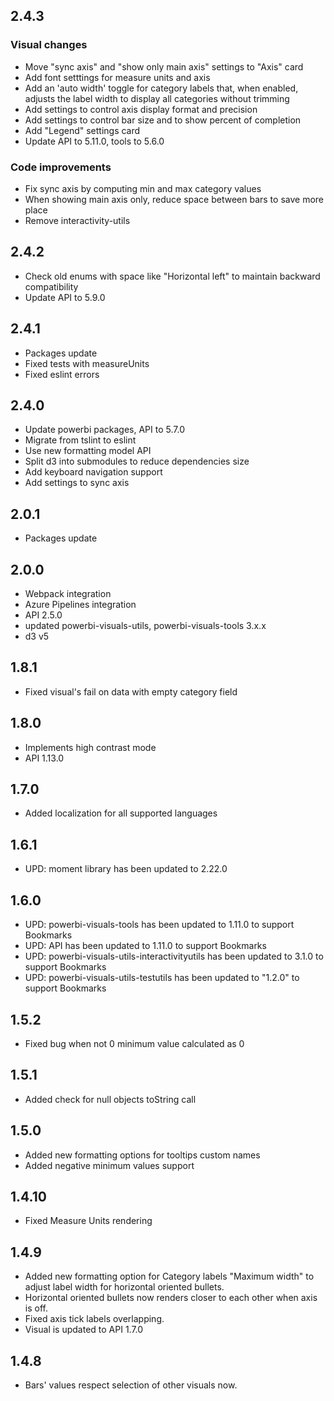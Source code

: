 ## 2.4.3
### Visual changes
* Move "sync axis" and "show only main axis" settings to "Axis" card
* Add font setttings for measure units and axis
* Add an 'auto width' toggle for category labels that, when enabled, adjusts the label width to display all categories without trimming
* Add settings to control axis display format and precision
* Add settings to control bar size and to show percent of completion
* Add "Legend" settings card
* Update API to 5.11.0, tools to 5.6.0

### Code improvements
* Fix sync axis by computing min and max category values
* When showing main axis only, reduce space between bars to save more place
* Remove interactivity-utils

## 2.4.2
* Check old enums with space like "Horizontal left" to maintain backward compatibility
* Update API to 5.9.0

## 2.4.1
* Packages update
* Fixed tests with measureUnits
* Fixed eslint errors

## 2.4.0
* Update powerbi packages, API to 5.7.0
* Migrate from tslint to eslint
* Use new formatting model API
* Split d3 into submodules to reduce dependencies size
* Add keyboard navigation support
* Add settings to sync axis

## 2.0.1
 * Packages update

## 2.0.0
 * Webpack integration
 * Azure Pipelines integration
 * API 2.5.0
 * updated powerbi-visuals-utils, powerbi-visuals-tools 3.x.x
 * d3 v5

## 1.8.1
* Fixed visual's fail on data with empty category field
## 1.8.0
* Implements high contrast mode
* API 1.13.0

## 1.7.0
* Added localization for all supported languages

## 1.6.1
* UPD: moment library has been updated to 2.22.0

## 1.6.0
* UPD: powerbi-visuals-tools has been updated to 1.11.0 to support Bookmarks
* UPD: API has been updated to 1.11.0 to support Bookmarks
* UPD: powerbi-visuals-utils-interactivityutils has been updated to 3.1.0 to support Bookmarks
* UPD: powerbi-visuals-utils-testutils has been updated to "1.2.0" to support Bookmarks

## 1.5.2
* Fixed bug when not 0 minimum value calculated as 0

## 1.5.1
* Added check for null objects toString call

## 1.5.0
* Added new formatting options for tooltips custom names
* Added negative minimum values support

## 1.4.10
* Fixed Measure Units rendering

## 1.4.9
* Added new formatting option for Category labels "Maximum width" to adjust label width for horizontal oriented bullets.
* Horizontal oriented bullets now renders closer to each other when axis is off.
* Fixed axis tick labels overlapping.
* Visual is updated to API 1.7.0

## 1.4.8
* Bars' values respect selection of other visuals now.
